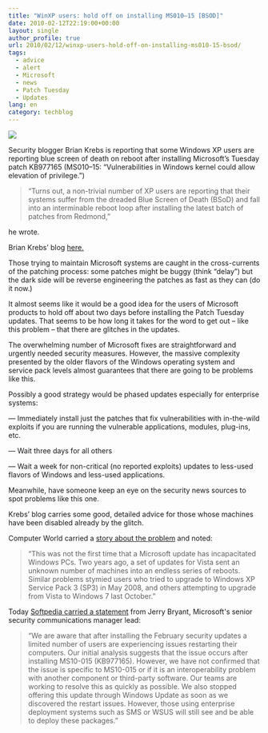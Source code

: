 ```yaml
---
title: "WinXP users: hold off on installing MS010–15 [BSOD]"
date: 2010-02-12T22:19:00+00:00
layout: single
author_profile: true
url: 2010/02/12/winxp-users-hold-off-on-installing-ms010-15-bsod/
tags:
  - advice
  - alert
  - Microsoft
  - news
  - Patch Tuesday
  - Updates
lang: en
category: techblog
---
```

[![](http://2.bp.blogspot.com/_vaUVXcmC3OI/S3XMfr_sDcI/AAAAAAAAA7A/FDl9fMhi3yk/s640/bsod.png)](http://2.bp.blogspot.com/_vaUVXcmC3OI/S3XMfr_sDcI/AAAAAAAAA7A/FDl9fMhi3yk/s1600-h/bsod.png)

Security blogger Brian Krebs is reporting that some Windows XP users are reporting blue screen of death on reboot after installing Microsoft’s Tuesday patch KB977165 (MS010–15: “Vulnerabilities in Windows kernel could allow elevation of privilege.”)

> “Turns out, a non-trivial number of XP users are reporting that their systems suffer from the dreaded Blue Screen of Death (BSoD) and fall into an interminable reboot loop after installing the latest batch of patches from Redmond,”

he wrote.

Brian Krebs’ blog [here.](http://www.krebsonsecurity.com/2010/02/new-patches-cause-bsod-for-some-windows-xp-users/#more-1003)

Those trying to maintain Microsoft systems are caught in the cross-currents of the patching process: some patches might be buggy (think “delay”) but the dark side will be reverse engineering the patches as fast as they can (do it now.)

It almost seems like it would be a good idea for the users of Microsoft products to hold off about two days before installing the Patch Tuesday updates. That seems to be how long it takes for the word to get out – like this problem – that there are glitches in the updates.

The overwhelming number of Microsoft fixes are straightforward and urgently needed security measures. However, the massive complexity presented by the older flavors of the Windows operating system and service pack levels almost guarantees that there are going to be problems like this.

Possibly a good strategy would be phased updates especially for enterprise systems:

— Immediately install just the patches that fix vulnerabilities with in-the-wild exploits if you are running the vulnerable applications, modules, plug-ins, etc.

— Wait three days for all others

— Wait a week for non-critical (no reported exploits) updates to less-used flavors of Windows and less-used applications.

Meanwhile, have someone keep an eye on the security news sources to spot problems like this one.

Krebs’ blog carries some good, detailed advice for those whose machines have been disabled already by the glitch.

Computer World carried a [story about the problem](http://www.computerworld.com/s/article/9155419/Windows_patch_cripples_XP_with_blue_screen_users_claim?taxonomyId=89) and noted:

 > “This was not the first time that a Microsoft update has incapacitated Windows PCs. Two years ago, a set of updates for Vista sent an unknown number of machines into an endless series of reboots. Similar problems stymied users who tried to upgrade to Windows XP Service Pack 3 (SP3) in May 2008, and others attempting to upgrade from Vista to Windows 7 last October.”

Today [Softpedia carried a statement](http://news.softpedia.com/news/Windows-Blue-Screens-of-Death-after-Patch-for-17-Year-Old-Vulnerability-Is-Applied-134808.shtml) from Jerry Bryant, Microsoft's senior security communications manager lead:  

> “We are aware that after installing the February security updates a limited number of users are experiencing issues restarting their computers. Our initial analysis suggests that the issue occurs after installing MS10-015 (KB977165). However, we have not confirmed that the issue is specific to MS10-015 or if it is an interoperability problem with another component or third-party software. Our teams are working to resolve this as quickly as possible. We also stopped offering this update through Windows Update as soon as we discovered the restart issues. However, those using enterprise deployment systems such as SMS or WSUS will still see and be able to deploy these packages.”